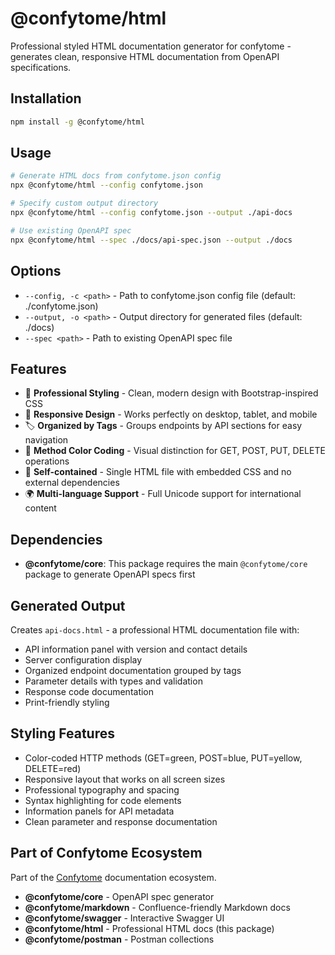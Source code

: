 # @confytome/html

Professional styled HTML documentation generator for confytome - generates clean, responsive HTML documentation from OpenAPI specifications.

## Installation

```bash
npm install -g @confytome/html
```

## Usage

```bash
# Generate HTML docs from confytome.json config
npx @confytome/html --config confytome.json

# Specify custom output directory
npx @confytome/html --config confytome.json --output ./api-docs

# Use existing OpenAPI spec
npx @confytome/html --spec ./docs/api-spec.json --output ./docs
```

## Options

- `--config, -c <path>` - Path to confytome.json config file (default: ./confytome.json)
- `--output, -o <path>` - Output directory for generated files (default: ./docs)
- `--spec <path>` - Path to existing OpenAPI spec file

## Features

- 🎨 **Professional Styling** - Clean, modern design with Bootstrap-inspired CSS
- 📱 **Responsive Design** - Works perfectly on desktop, tablet, and mobile
- 🏷️ **Organized by Tags** - Groups endpoints by API sections for easy navigation
- 🎯 **Method Color Coding** - Visual distinction for GET, POST, PUT, DELETE operations
- 📄 **Self-contained** - Single HTML file with embedded CSS and no external dependencies
- 🌍 **Multi-language Support** - Full Unicode support for international content

## Dependencies

- **@confytome/core**: This package requires the main `@confytome/core` package to generate OpenAPI specs first

## Generated Output

Creates `api-docs.html` - a professional HTML documentation file with:
- API information panel with version and contact details
- Server configuration display
- Organized endpoint documentation grouped by tags
- Parameter details with types and validation
- Response code documentation
- Print-friendly styling

## Styling Features

- Color-coded HTTP methods (GET=green, POST=blue, PUT=yellow, DELETE=red)
- Responsive layout that works on all screen sizes
- Professional typography and spacing
- Syntax highlighting for code elements
- Information panels for API metadata
- Clean parameter and response documentation

## Part of Confytome Ecosystem

Part of the [Confytome](https://github.com/n-ae/confytome) documentation ecosystem.

- **@confytome/core** - OpenAPI spec generator
- **@confytome/markdown** - Confluence-friendly Markdown docs
- **@confytome/swagger** - Interactive Swagger UI
- **@confytome/html** - Professional HTML docs (this package)
- **@confytome/postman** - Postman collections
